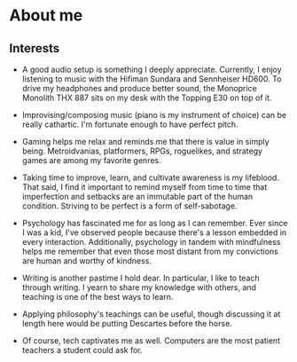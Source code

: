 # About me

## Interests

- A good audio setup is something I deeply appreciate. Currently, I
  enjoy listening to music with the Hifiman Sundara and Sennheiser
  HD600. To drive my headphones and produce better sound, the Monoprice
  Monolith THX 887 sits on my desk with the Topping E30 on top of it.

- Improvising/composing music (piano is my instrument of choice) can be
  really cathartic. I'm fortunate enough to have perfect pitch.

- Gaming helps me relax and reminds me that there is value in simply
  being. Metroidvanias, platformers, RPGs, roguelikes, and strategy
  games are among my favorite genres.

- Taking time to improve, learn, and cultivate awareness is my
  lifeblood. That said, I find it important to remind myself from time
  to time that imperfection and setbacks are an immutable part of
  the human condition. Striving to be perfect is a form of self-sabotage.

- Psychology has fascinated me for as long as I can remember. Ever since
  I was a kid, I've observed people because there's a lesson embedded in
  every interaction. Additionally, psychology in tandem with
  mindfulness helps me remember that even those most distant from my
  convictions are human and worthy of kindness.

- Writing is another pastime I hold dear. In particular, I like to teach
  through writing. I yearn to share my knowledge with others, and
  teaching is one of the best ways to learn.

- Applying philosophy's teachings can be useful, though discussing
  it at length here would be putting Descartes before the horse.

- Of course, tech captivates me as well. Computers are the most patient
  teachers a student could ask for.
